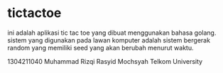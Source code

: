 # tictactoe

ini adalah aplikasi tic tac toe yang dibuat menggunakan bahasa golang. sistem yang digunakan pada lawan komputer adalah sistem bergerak random yang memiliki seed yang akan berubah menurut waktu.

1304211040
Muhammad Rizqi Rasyid Mochsyah
Telkom University
